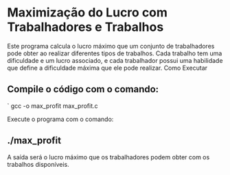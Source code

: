 # Maximização do Lucro com Trabalhadores e Trabalhos

Este programa calcula o lucro máximo que um conjunto de trabalhadores pode obter ao realizar diferentes tipos de trabalhos. Cada trabalho tem uma dificuldade e um lucro associado, e cada trabalhador possui uma habilidade que define a dificuldade máxima que ele pode realizar.
Como Executar

## Compile o código com o comando:

` gcc -o max_profit max_profit.c 

Execute o programa com o comando:

## ./max_profit

A saída será o lucro máximo que os trabalhadores podem obter com os trabalhos disponíveis.
